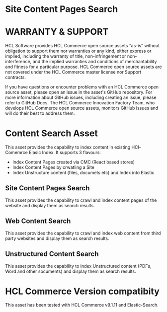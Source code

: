 # Site Content Pages Search

# WARRANTY & SUPPORT

HCL Software provides HCL Commerce open source assets “as-is” without obligation to support them nor warranties or any kind, either express or implied, including the warranty of title, non-infringement or non-interference, and the implied warranties and conditions of merchantability and fitness for a particular purpose. HCL Commerce open source assets are not covered under the HCL Commerce master license nor Support contracts.

If you have questions or encounter problems with an HCL Commerce open source asset, please open an issue in the asset's GitHub repository. For more information about GitHub issues, including creating an issue, please refer to GitHub Docs. The HCL Commerce Innovation Factory Team, who develops HCL Commerce open source assets, monitors GitHub issues and will do their best to address them.

# Content Search Asset
This asset provides the capability to index content in existing HCl-Comemrce Elasic Index. It supports 3 flavours:
- Index Content Pages created via CMC (React based stores)
- Index Content Pages by crwatling a Site
- Index Unstructure content (files, documets etc) and Index into Elastic

## Site Content Pages Search
This asset provides the capability to crawl and index content pages of the website and display them as search results.

## Web Content Search
This asset provides the capability to crawl and index web content from third party websites and display them as search results.

## Unstructured Content Search
This asset provides the capability to index Unstructured content (PDFs, Word and other socuments) and display them as search results.

# HCL Commerce Version compatibity
This asset has been tested with HCL Commerce v9.1.11 and Elastic-Search.
